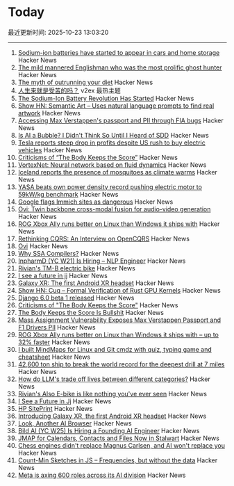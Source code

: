 # Today

最近更新时间: 2025-10-23 13:03:20

--- 
1. [Sodium-ion batteries have started to appear in cars and home storage](https://cleantechnica.com/2025/10/22/the-sodium-ion-battery-revolution-has-started/) Hacker News
2. [The mild mannered Englishman who was the most prolific ghost hunter](https://lithub.com/the-mild-mannered-englishman-who-was-the-worlds-most-prolific-ghost-hunter/) Hacker News
3. [The myth of outrunning your diet](https://williamjbarry.substack.com/p/the-myth-of-outrunning-your-diet) Hacker News
4. [人生来就是受苦的吗？](https://www.v2ex.com/t/1167741) v2ex 最热主题
5. [The Sodium-Ion Battery Revolution Has Started](https://cleantechnica.com/2025/10/22/the-sodium-ion-battery-revolution-has-started/) Hacker News
6. [Show HN: Semantic Art – Uses natural language prompts to find real artwork](https://www.semantic.art/) Hacker News
7. [Accessing Max Verstappen's passport and PII through FIA bugs](https://ian.sh/fia) Hacker News
8. [Is AI a Bubble? I Didn't Think So Until I Heard of SDD](https://hyperdev.matsuoka.com/p/is-ai-a-bubble-i-didnt-think-so-until) Hacker News
9. [Tesla reports steep drop in profits despite US rush to buy electric vehicles](https://www.theguardian.com/technology/2025/oct/22/tesla-earnings-report-latest-drop-profits) Hacker News
10. [Criticisms of “The Body Keeps the Score”](https://josepheverettwil.substack.com/p/the-body-keeps-the-score-is-bullshit) Hacker News
11. [VortexNet: Neural network based on fluid dynamics](https://github.com/samim23/vortexnet) Hacker News
12. [Iceland reports the presence of mosquitoes as climate warms](https://www.npr.org/2025/10/22/nx-s1-5582748/iceland-mosquitoes-first-time) Hacker News
13. [YASA beats own power density record pushing electric motor to 59kW/kg benchmark](https://yasa.com/news/yasa-smashes-own-unofficial-power-density-world-record-pushing-state-of-the-art-electric-motor-to-staggering-new-59kw-kg-benchmark/) Hacker News
14. [Google flags Immich sites as dangerous](https://immich.app/blog/google-flags-immich-as-dangerous) Hacker News
15. [Ovi: Twin backbone cross-modal fusion for audio-video generation](https://github.com/character-ai/Ovi) Hacker News
16. [ROG Xbox Ally runs better on Linux than Windows it ships with](https://www.tomshardware.com/video-games/handheld-gaming/rog-xbox-ally-runs-better-on-linux-than-the-windows-it-ships-with-new-test-shows-up-to-32-percent-higher-fps-with-more-stable-framerates-and-quicker-sleep-resume-times) Hacker News
17. [Rethinking CQRS: An Interview on OpenCQRS](https://docs.eventsourcingdb.io/blog/2025/10/23/rethinking-cqrs-an-interview-on-opencqrs/) Hacker News
18. [Ovi](https://github.com/character-ai/Ovi) Hacker News
19. [Why SSA Compilers?](https://mcyoung.xyz/2025/10/21/ssa-1/) Hacker News
20. [InpharmD (YC W21) Is Hiring – NLP Engineer](https://inpharmd.com/jobs/inpharmd-is-hiring-ai-ml-engineer) Hacker News
21. [Rivian's TM-B electric bike](https://www.theverge.com/news/804157/rivian-tm-b-electric-bike-price-specs-helmet-quad) Hacker News
22. [I see a future in jj](https://steveklabnik.com/writing/i-see-a-future-in-jj/) Hacker News
23. [Galaxy XR: The first Android XR headset](https://blog.google/products/android/samsung-galaxy-xr/) Hacker News
24. [Show HN: Cuq – Formal Verification of Rust GPU Kernels](https://github.com/neelsomani/cuq) Hacker News
25. [Django 6.0 beta 1 released](https://www.djangoproject.com/weblog/2025/oct/22/django-60-beta-released/) Hacker News
26. [Criticisms of "The Body Keeps the Score"](https://josepheverettwil.substack.com/p/the-body-keeps-the-score-is-bullshit) Hacker News
27. [The Body Keeps the Score Is Bullshit](https://josepheverettwil.substack.com/p/the-body-keeps-the-score-is-bullshit) Hacker News
28. [Mass Assignment Vulnerability Exposes Max Verstappen Passport and F1 Drivers PII](https://ian.sh/fia) Hacker News
29. [ROG Xbox Ally runs better on Linux than Windows it ships with – up to 32% faster](https://www.tomshardware.com/video-games/handheld-gaming/rog-xbox-ally-runs-better-on-linux-than-the-windows-it-ships-with-new-test-shows-up-to-32-percent-higher-fps-with-more-stable-framerates-and-quicker-sleep-resume-times) Hacker News
30. [I built MindMaps for Linux and Git cmdz with quiz, typing game and cheatsheet](https://mindmapsonline.com/maps_list) Hacker News
31. [42,600 ton ship to break the world record for the deepest drill at 7 miles](https://blog.bostonorganics.com/chinas-42600-ton-meng-xiang-aims-drill-7-miles-deep-breaking-records/) Hacker News
32. [How do LLM's trade off lives between different categories?](https://arctotherium.substack.com/p/llm-exchange-rates-updated) Hacker News
33. [Rivian's Also E-bike is like nothing you've ever seen](https://www.theverge.com/news/804157/rivian-tm-b-electric-bike-price-specs-helmet-quad) Hacker News
34. [I See a Future in Jj](https://steveklabnik.com/writing/i-see-a-future-in-jj/) Hacker News
35. [HP SitePrint](https://www.hp.com/us-en/printers/site-print/layout-robot.html) Hacker News
36. [Introducing Galaxy XR, the first Android XR headset](https://blog.google/products/android/samsung-galaxy-xr/) Hacker News
37. [Look, Another AI Browser](https://manuelmoreale.com/thoughts/look-another-ai-browser) Hacker News
38. [Bild AI (YC W25) Is Hiring a Founding AI Engineer](https://www.ycombinator.com/companies/bild-ai/jobs/m2ilR5L-founding-engineer-applied-ai) Hacker News
39. [JMAP for Calendars, Contacts and Files Now in Stalwart](https://stalw.art/blog/jmap-collaboration/) Hacker News
40. [Chess engines didn't replace Magnus Carlsen, and AI won't replace you](https://coding-with-ai.dev/posts/use-ai-like-magnus-carlsen/) Hacker News
41. [Count-Min Sketches in JS – Frequencies, but without the data](https://www.instantdb.com/essays/count_min_sketch) Hacker News
42. [Meta is axing 600 roles across its AI division](https://www.theverge.com/news/804253/meta-ai-research-layoffs-fair-superintelligence) Hacker News
